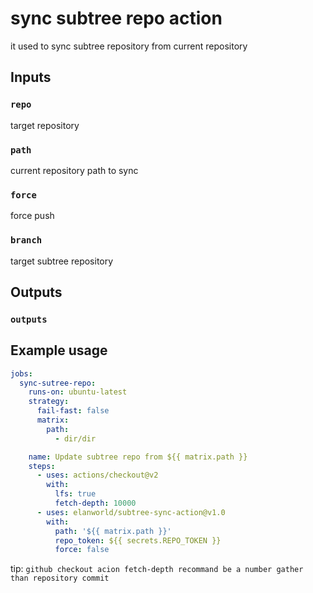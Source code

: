 # sync subtree repo action

it used to sync subtree repository from current repository

## Inputs

### `repo`
target repository
### `path`
current repository path to sync
### `force`
force push
### `branch`
target subtree repository

## Outputs

### `outputs`



## Example usage

```yaml
jobs:
  sync-sutree-repo:
    runs-on: ubuntu-latest
    strategy:
      fail-fast: false
      matrix:
        path:
          - dir/dir

    name: Update subtree repo from ${{ matrix.path }}
    steps:
      - uses: actions/checkout@v2
        with:
          lfs: true
          fetch-depth: 10000
      - uses: elanworld/subtree-sync-action@v1.0
        with:
          path: '${{ matrix.path }}'
          repo_token: ${{ secrets.REPO_TOKEN }}
          force: false
```


tip: `github checkout acion fetch-depth recommand be a number gather than repository commit`
